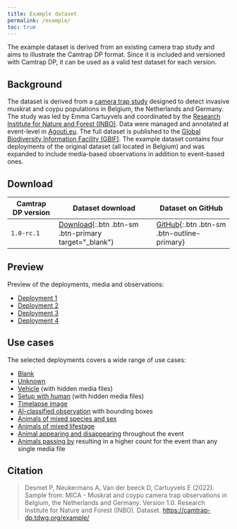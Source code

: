 ```yaml
---
title: Example dataset
permalink: /example/
toc: true
---
```


The example dataset is derived from an existing camera trap study and aims to illustrate the Camtrap DP format. Since it is included and versioned with Camtrap DP, it can be used as a valid test dataset for each version.

## Background

The dataset is derived from a [camera trap study](https://lifemica.eu/research-innovaties/camera-tracking/) designed to detect invasive muskrat and coypu populations in Belgium, the Netherlands and Germany. The study was led by Emma Cartuyvels and coordinated by the [Research Institute for Nature and Forest (INBO)](https://inbo.be). Data were managed and annotated at event-level in [Agouti.eu](https://www.agouti.eu/). The full dataset is published to the [Global Biodiversity Information Facility (GBIF)](https://doi.org/10.15468/5tb6ze). The example dataset contains four deployments of the original dataset (all located in Belgium) and was expanded to include media-based observations in addition to event-based ones.

## Download

Camtrap DP version | Dataset download | Dataset on GitHub
--- | --- | ---
`1.0-rc.1` | [Download](https://download-directory.github.io?url=https://github.com/tdwg/camtrap-dp/tree/1.0-rc.1/example){:.btn .btn-sm .btn-primary target="_blank"} | [GitHub](https://github.com/tdwg/camtrap-dp/tree/1.0-rc.1/example){:.btn .btn-sm .btn-outline-primary}

## Preview

Preview of the deployments, media and observations:

- [Deployment 1](../example/00a2c20d/)
- [Deployment 2](../example/29b7d356/)
- [Deployment 3](../example/62c200a9/)
- [Deployment 4](../example/577b543a/)

## Use cases

The selected deployments covers a wide range of use cases:

- [Blank](../example/29b7d356/#1d98da96)
- [Unknown](../example/577b543a/#5fbf69a4)
- [Vehicle](../example/62c200a9/#962dff14) (with hidden media files)
- [Setup with human](../example/00a2c20d/#99880973) (with hidden media files)
- [Timelapse image](../example/577b543a/#8f779513)
- [AI-classified observation](../example/62c200a9/#4dcacd8f) with bounding boxes
- [Animals of mixed species and sex](../example/00a2c20d/#79204343)
- [Animals of mixed lifestage](../example/00a2c20d/#ea72c74f)
- [Animal appearing and disappearing](../example/00a2c20d/#45abeadc) throughout the event
- [Animals passing by](../example/29b7d356/#45ee3031) resulting in a higher count for the event than any single media file

## Citation

> Desmet P, Neukermans A, Van der beeck D, Cartuyvels E (2022). Sample from: MICA - Muskrat and coypu camera trap observations in Belgium, the Netherlands and Germany. Version 1.0. Research Institute for Nature and Forest (INBO). Dataset. <https://camtrap-dp.tdwg.org/example/>
